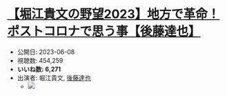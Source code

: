 # [【堀江貴文の野望2023】地方で革命！ポストコロナで思う事【後藤達也】](https://www.youtube.com/watch?v=75jO3xyJoaY)
-   公開日: 2023-06-08
-   視聴数: 454,259
-   **いいね数: 6,271**
-   出演者: 堀江貴文, [後藤達也](/rehacq_fan/people/後藤達也 "wikilink")
    - [![](https://img.youtube.com/vi/75jO3xyJoaY/hqdefault.jpg)](https://www.youtube.com/watch?v=75jO3xyJoaY)
